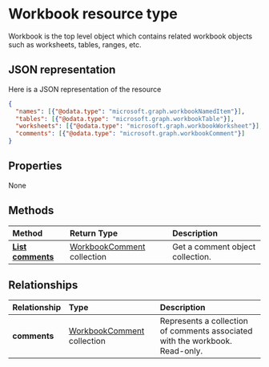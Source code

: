 # Workbook resource type
 
Workbook is the top level object which contains related workbook objects such as worksheets, tables, ranges, etc.
 
## JSON representation
 
Here is a JSON representation of the resource
 
<!--{
  "blockType": "resource",
  "optionalProperties": [],
  "baseType": "microsoft.graph.entity",
  "@odata.type": "microsoft.graph.workbook"
}-->
 
```json
{
  "names": [{"@odata.type": "microsoft.graph.workbookNamedItem"}],
  "tables": [{"@odata.type": "microsoft.graph.workbookTable"}],
  "worksheets": [{"@odata.type": "microsoft.graph.workbookWorksheet"}],
  "comments": [{"@odata.type": "microsoft.graph.workbookComment"}]
}
```
 
## Properties
None
 
## Methods
 
| Method       | Return Type  |Description|
|:---------------|:--------|:----------|
|[**List comments**](../api/workbook_list_comments.md) |[WorkbookComment](workbookCommennt.md) collection| Get a comment object collection.| 
 
## Relationships
| Relationship | Type     |Description|
|:---------------|:--------|:----------|
|**comments**|[WorkbookComment](workbookcomment.md) collection|Represents a collection of comments associated with the workbook. Read-only.|
```
